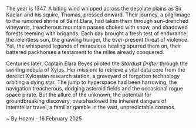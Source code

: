 
The year is 1347.  A biting wind whipped across the desolate plains as Sir Kaelan and his squire, Thomas, pressed onward. Their journey, a pilgrimage to the rumored shrine of Saint Elara, had taken them through sun-drenched vineyards, treacherous mountain passes choked with snow, and shadowed forests teeming with brigands.  Each day brought a fresh test of endurance:  the relentless sun, the gnawing hunger, the ever-present threat of violence. Yet, the whispered legends of miraculous healing spurred them on, their battered packhorses a testament to the miles already conquered.

Centuries later, Captain Elara Reyes piloted the *Stardust Drifter* through the swirling nebula of Xylos. Her mission: to retrieve a vital data core from the derelict Xylossian research station, a graveyard of forgotten technology orbiting a dying star.  The jump to hyperspace had been harrowing, the navigation treacherous, dodging asteroid fields and the occasional rogue space pirate.  But the allure of the unknown, the potential for groundbreaking discovery, overshadowed the inherent dangers of interstellar travel, a familiar gamble in the vast, unpredictable cosmos.

~ By Hozmi - 16 February 2025
